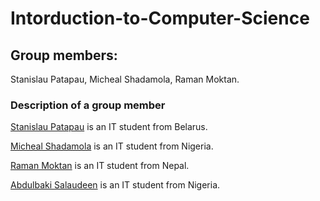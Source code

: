 # Intorduction-to-Computer-Science
## Group members:
Stanislau Patapau, Micheal Shadamola, Raman Moktan.
### Description of a group member
<p> <a href="https://github.com/stassme/myportfolio.github.io"  target="_blank">Stanislau Patapau</a> is an IT student from Belarus.</p>
<p> <a href="https://michealdgreat.github.io/micheal-shodamola.github.io/"  target="_blank">Micheal Shadamola</a> is an IT student from Nigeria.</p>
<p> <a href="https://github.com/Ramanmoktan/ramanmoktan.github.io"  target="_blank">Raman Moktan</a> is an IT student from Nepal.</p> 
<p> <a href=""  target="_blank">Abdulbaki Salaudeen</a> is an IT student from Nigeria.</p> 
